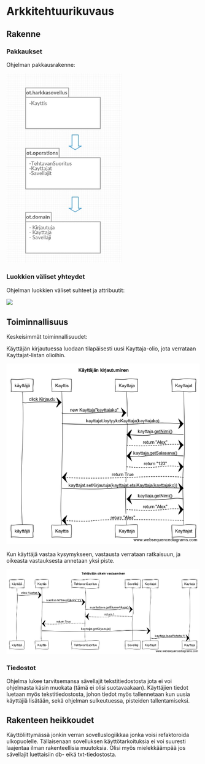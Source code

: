 # Arkkitehtuurikuvaus

## Rakenne

### Pakkaukset
Ohjelman pakkausrakenne:

<img src="https://github.com/alexawik/ot-harjoitustyo/blob/master/dokumentointi/images/packages.jpg" width="300">

### Luokkien väliset yhteydet

Ohjelman luokkien väliset suhteet ja attribuutit:

<img src="https://yuml.me/1eacb2c9.jpg">

## Toiminnallisuus

Keskeisimmät toiminnallisuudet:

Käyttäjän kirjautuessa luodaan tilapäisesti uusi Kayttaja-olio, jota verrataan Kayttajat-listan olioihin.

<img src="https://github.com/alexawik/ot-harjoitustyo/blob/master/dokumentointi/images/kirjautumissekvenssi.png">


Kun käyttäjä vastaa kysymykseen, vastausta verrataan ratkaisuun, ja oikeasta vastauksesta annetaan yksi piste.

<img src="https://github.com/alexawik/ot-harjoitustyo/blob/master/dokumentointi/images/vastaussekvenssi.png">

### Tiedostot

Ohjelma lukee tarvitsemansa sävellajit tekstitiedostosta jota ei voi ohjelmasta käsin muokata (tämä ei olisi suotavaakaan). Käyttäjien tiedot luetaan myös tekstitiedostosta, johon tiedot myös tallennetaan kun uusia käyttäjiä lisätään, sekä ohjelman sulkeutuessa, pisteiden tallentamiseksi.

## Rakenteen heikkoudet

Käyttöliittymässä jonkin verran sovelluslogiikkaa jonka voisi refaktoroida ulkopuolelle. Tällaisenaan sovelluksen käyttötarkoituksia ei voi suuresti laajentaa ilman rakenteellisia muutoksia. Olisi myös mielekkäämpää jos sävellajit luettaisiin db- eikä txt-tiedostosta.
